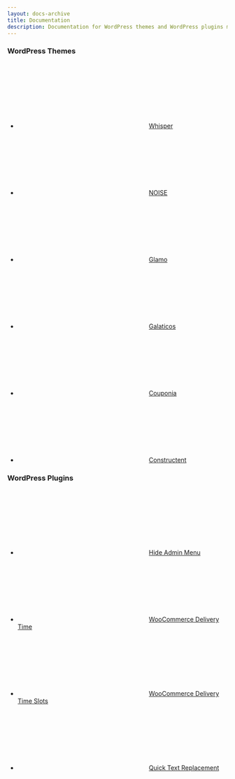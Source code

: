```yaml
---
layout: docs-archive
title: Documentation
description: Documentation for WordPress themes and WordPress plugins made by FitWP
---
```


<div class="col-md-6">
	<div class="panel panel-info">
		<div class="panel-heading">
			<h3 class="panel-title">WordPress Themes</h3>
		</div>
		<div class="panel-body">
			<ul class="list-unstyled">
				<li><svg class="icon"><use xlink:href="#file"></use></svg><a href="/docs/whisper">Whisper</a></li>
				<li><svg class="icon"><use xlink:href="#file"></use></svg><a href="/docs/noise">NOISE</a></li>
				<li><svg class="icon"><use xlink:href="#file"></use></svg><a href="/docs/glamo">Glamo</a></li>
				<li><svg class="icon"><use xlink:href="#file"></use></svg><a href="/docs/galaticos">Galaticos</a></li>
				<li><svg class="icon"><use xlink:href="#file"></use></svg><a href="/docs/couponia">Couponia</a></li>
				<li><svg class="icon"><use xlink:href="#file"></use></svg><a href="/docs/constructent">Constructent</a></li>
			</ul>
		</div>
	</div>
</div>
<div class="col-md-6">
	<div class="panel panel-info">
		<div class="panel-heading">
			<h3 class="panel-title">WordPress Plugins</h3>
		</div>
		<div class="panel-body">
			<ul class="list-unstyled">
				<li><svg class="icon"><use xlink:href="#file"></use></svg><a href="/docs/hide-admin-menu">Hide Admin Menu</a></li>
				<li><svg class="icon"><use xlink:href="#file"></use></svg><a href="/docs/woocommerce-delivery-time">WooCommerce Delivery Time</a></li>
				<li><svg class="icon"><use xlink:href="#file"></use></svg><a href="/docs/woocommerce-delivery-time-slots">WooCommerce Delivery Time Slots</a></li>
				<li><svg class="icon"><use xlink:href="#file"></use></svg><a href="/docs/quick-text-replacement">Quick Text Replacement</a></li>
			</ul>
		</div>
	</div>
</div>
